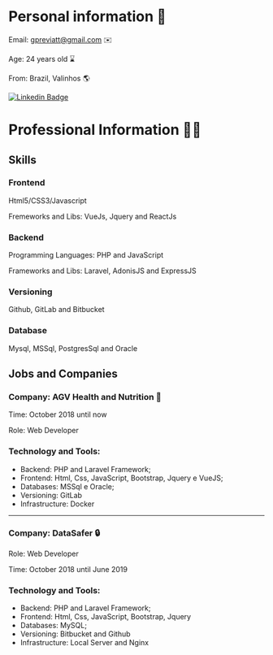 # Personal information 👨

Email: gpreviatt@gmail.com ✉️

Age: 24 years old ⌛

From: Brazil, Valinhos 🌎

[![Linkedin Badge](https://img.shields.io/badge/-LinkedIn-blue?style=flat-square&logo=Linkedin&logoColor=white&link=https://www.linkedin.com/in/felipefialho)](https://www.linkedin.com/in/giovanni-b-previatti-32227011a)

# Professional Information 👨‍💻

## Skills

### Frontend
Html5/CSS3/Javascript

Fremeworks and Libs: VueJs, Jquery and ReactJs

### Backend
Programming Languages: PHP and JavaScript

Frameworks and Libs: Laravel, AdonisJS and ExpressJS

### Versioning
Github, GitLab and Bitbucket

### Database
Mysql, MSSql, PostgresSql and Oracle

## Jobs and Companies

### Company: AGV Health and Nutrition 🚚

 Time: October 2018 until now
 
 Role: Web Developer

### Technology and Tools:

- Backend: PHP and Laravel Framework;
- Frontend: Html, Css, JavaScript, Bootstrap, Jquery e VueJS;
- Databases: MSSql e Oracle;
- Versioning: GitLab
- Infrastructure: Docker

---

### Company: DataSafer 🔒

Role: Web Developer

Time: October 2018 until June 2019

### Technology and Tools:

- Backend: PHP and Laravel Framework;
- Frontend: Html, Css, JavaScript, Bootstrap, Jquery
- Databases: MySQL;
- Versioning: Bitbucket and Github
- Infrastructure: Local Server and Nginx
